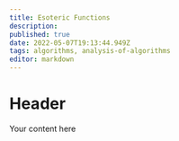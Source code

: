 ```yaml
---
title: Esoteric Functions
description: 
published: true
date: 2022-05-07T19:13:44.949Z
tags: algorithms, analysis-of-algorithms
editor: markdown
---
```


# Header
Your content here